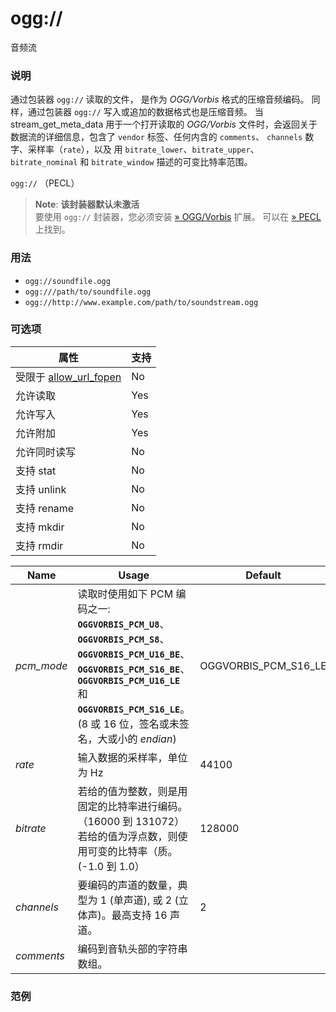 ogg://
======

音频流

### 说明

通过包装器 `ogg://` 读取的文件， 是作为 *OGG/Vorbis*
格式的压缩音频编码。 同样，通过包装器 `ogg://`
写入或追加的数据格式也是压缩音频。 当 <span
class="function">stream\_get\_meta\_data</span> 用于一个打开读取的
*OGG/Vorbis* 文件时，会返回关于数据流的详细信息，包含了 `vendor`
标签、任何内含的 `comments`、 `channels` 数字、采样率（`rate`），以及 用
`bitrate_lower`、`bitrate_upper`、 `bitrate_nominal` 和 `bitrate_window`
描述的可变比特率范围。

`ogg://` （PECL）

> **Note**: **该封装器默认未激活**  
> <span class="simpara"> 要使用 `ogg://` 封装器，您必须安装
> <a href="https://pecl.php.net/package/oggvorbis" class="link external">» OGG/Vorbis</a>
> 扩展。 可以在
> <a href="https://pecl.php.net/" class="link external">» PECL</a>
> 上找到。 </span>

### 用法

-   <span class="simpara">`ogg://soundfile.ogg`</span>
-   <span class="simpara">`ogg:///path/to/soundfile.ogg`</span>
-   <span
    class="simpara">`ogg://http://www.example.com/path/to/soundstream.ogg`</span>

### 可选项

| 属性                                                                      | 支持 |
|---------------------------------------------------------------------------|------|
| 受限于 <a href="/filesystem/setup.html#" class="link">allow_url_fopen</a> | No   |
| 允许读取                                                                  | Yes  |
| 允许写入                                                                  | Yes  |
| 允许附加                                                                  | Yes  |
| 允许同时读写                                                              | No   |
| 支持 <span class="function">stat</span>                                   | No   |
| 支持 <span class="function">unlink</span>                                 | No   |
| 支持 <span class="function">rename</span>                                 | No   |
| 支持 <span class="function">mkdir</span>                                  | No   |
| 支持 <span class="function">rmdir</span>                                  | No   |

| Name        | Usage                                                                                                                                                                                                                                           | Default                 | Mode      |
|-------------|-------------------------------------------------------------------------------------------------------------------------------------------------------------------------------------------------------------------------------------------------|-------------------------|-----------|
| *pcm\_mode* | 读取时使用如下 PCM 编码之一: **`OGGVORBIS_PCM_U8`**、**`OGGVORBIS_PCM_S8`**、 **`OGGVORBIS_PCM_U16_BE`**、**`OGGVORBIS_PCM_S16_BE`**、 **`OGGVORBIS_PCM_U16_LE`** 和 **`OGGVORBIS_PCM_S16_LE`**。 (8 或 16 位，签名或未签名，大或小的 *endian*) | OGGVORBIS\_PCM\_S16\_LE | 读取      |
| *rate*      | 输入数据的采样率，单位为 Hz                                                                                                                                                                                                                     | 44100                   | 写入/附加 |
| *bitrate*   | 若给的值为整数，则是用固定的比特率进行编码。（16000 到 131072）若给的值为浮点数，则使用可变的比特率（质。(-1.0 到 1.0）                                                                                                                         | 128000                  | 写入/附加 |
| *channels*  | 要编码的声道的数量，典型为 1 (单声道), 或 2 (立体声)。最高支持 16 声道。                                                                                                                                                                        | 2                       | 写入/附加 |
| *comments*  | 编码到音轨头部的字符串数组。                                                                                                                                                                                                                    |                         | 写入/附加 |

### 范例
